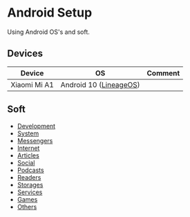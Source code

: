 # Android Setup

Using Android OS's and soft.

## Devices

| Device | OS | Comment |
| --- | --- | --- |
| Xiaomi Mi A1 | Android 10 ([LineageOS](https://lineageos.org))

## Soft

* [Development](./soft/categories/development.md)
* [System](./soft/categories/system.md)
* [Messengers](./soft/categories/messengers.md)
* [Internet](./soft/categories/internet.md)
* [Articles](./soft/categories/articles.md)
* [Social](./soft/categories/social.md)
* [Podcasts](./soft/categories/podcasts.md)
* [Readers](./soft/categories/readers.md)
* [Storages](./soft/categories/storages.md)
* [Services](./soft/categories/services.md)
* [Games](./soft/categories/games.md)
* [Others](./soft/categories/others.md)

